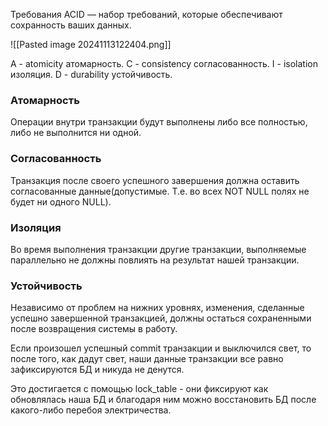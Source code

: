 Требования ACID — набор требований, которые обеспечивают сохранность ваших данных.

![[Pasted image 20241113122404.png]]

A - atomicity атомарность.
C - consistency согласованность.
I - isolation изоляция.
D - durability устойчивость.

### Атомарность
Операции внутри транзакции будут выполнены либо все полностью, либо не выполнится ни одной.
### Согласованность
Транзакция после своего успешного завершения должна оставить согласованные данные(допустимые. Т.е. во всех NOT NULL полях не будет ни одного NULL).
### Изоляция
Во время выполнения транзакции другие транзакции, выполняемые параллельно не должны повлиять на результат нашей транзакции.
### Устойчивость
Независимо от проблем на нижних уровнях, изменения, сделанные успешно завершенной транзакцией, должны остаться сохраненными после возвращения системы в работу. 

Если произошел успешный commit транзакции и выключился свет, то после того, как дадут свет, наши данные транзакции все равно зафиксируются БД и никуда не денутся.

Это достигается с помощью lock_table - они фиксируют как обновлялась наша БД и благодаря ним можно восстановить БД после какого-либо перебоя электричества.